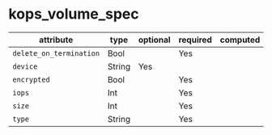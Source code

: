 # kops_volume_spec

| attribute | type | optional | required | computed |
| --- | --- | --- | --- | --- |
| `delete_on_termination` | Bool |  | Yes |  |
| `device` | String | Yes |  |  |
| `encrypted` | Bool |  | Yes |  |
| `iops` | Int |  | Yes |  |
| `size` | Int |  | Yes |  |
| `type` | String |  | Yes |  |
